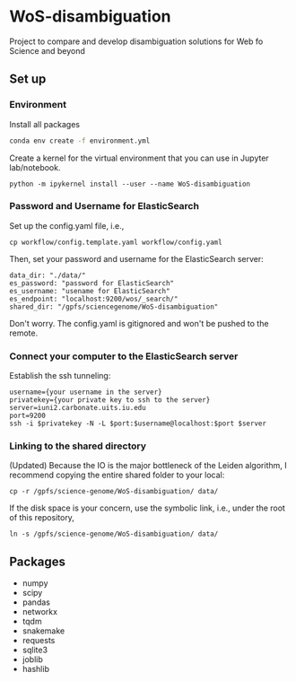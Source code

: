 # WoS-disambiguation
Project to compare and develop disambiguation solutions for Web fo Science and beyond

## Set up

### Environment

Install all packages

```bash
conda env create -f environment.yml
```

Create a kernel for the virtual environment that you can use in Jupyter lab/notebook.

    python -m ipykernel install --user --name WoS-disambiguation

### Password and Username for ElasticSearch
Set up the config.yaml file, i.e., 
 
    cp workflow/config.template.yaml workflow/config.yaml

Then, set your password and username for the ElasticSearch server:

```
data_dir: "./data/"
es_password: "password for ElasticSearch"
es_username: "usename for ElasticSearch"
es_endpoint: "localhost:9200/wos/_search/"
shared_dir: "/gpfs/sciencegenome/WoS-disambiguation"
```

Don't worry. The config.yaml is gitignored and won't be pushed to the remote. 

### Connect your computer to the ElasticSearch server

Establish the ssh tunneling:

```
username={your username in the server}
privatekey={your private key to ssh to the server}
server=iuni2.carbonate.uits.iu.edu
port=9200
ssh -i $privatekey -N -L $port:$username@localhost:$port $server
```

### Linking to the shared directory

(Updated) Because the IO is the major bottleneck of the Leiden algorithm, I recommend copying the entire shared folder to your local:

```
cp -r /gpfs/science-genome/WoS-disambiguation/ data/
```

If the disk space is your concern, use the symbolic link, i.e., under the root of this repository,

```
ln -s /gpfs/science-genome/WoS-disambiguation/ data/
```



## Packages
- numpy
- scipy
- pandas
- networkx
- tqdm
- snakemake
- requests
- sqlite3
- joblib
- hashlib
